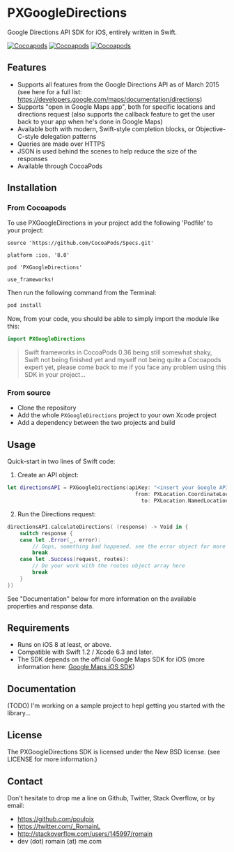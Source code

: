 # PXGoogleDirections
Google Directions API SDK for iOS, entirely written in Swift.

[![Cocoapods](https://img.shields.io/cocoapods/v/PXGoogleDirections.svg)](https://img.shields.io/cocoapods/v/PXGoogleDirections.svg)
[![Cocoapods](https://img.shields.io/cocoapods/p/PXGoogleDirections.svg)](https://img.shields.io/cocoapods/p/PXGoogleDirections.svg)
[![Cocoapods](https://img.shields.io/cocoapods/l/PXGoogleDirections.svg)](https://img.shields.io/cocoapods/l/PXGoogleDirections.svg)

## Features
- Supports all features from the Google Directions API as of March 2015 (see here for a full list: https://developers.google.com/maps/documentation/directions)
- Supports "open in Google Maps app", both for specific locations and directions request (also supports the callback feature to get the user back to your app when he's done in Google Maps)
- Available both with modern, Swift-style completion blocks, or Objective-C-style delegation patterns
- Queries are made over HTTPS
- JSON is used behind the scenes to help reduce the size of the responses
- Available through CocoaPods

## Installation
### From Cocoapods
To use PXGoogleDirections in your project add the following 'Podfile' to your project:

```
source 'https://github.com/CocoaPods/Specs.git'

platform :ios, '8.0'

pod 'PXGoogleDirections'

use_frameworks!
```

Then run the following command from the Terminal:

```bash
pod install
```

Now, from your code, you should be able to simply import the module like this:

```swift
import PXGoogleDirections
```

> Swift frameworks in CocoaPods 0.36 being still somewhat shaky, Swift not being finished yet and myself not being quite a Cocoapods expert yet, please come back to me if you face any problem using this SDK in your project...

### From source
 - Clone the repository
 - Add the whole `PXGoogleDirections` project to your own Xcode project
 - Add a dependency between the two projects and build

## Usage
Quick-start in two lines of Swift code:

  1) Create an API object:
```swift
let directionsAPI = PXGoogleDirections(apiKey: "<insert your Google API key here>",
                                         from: PXLocation.CoordinateLocation(CLLocationCoordinate2DMake(37.331690, -122.030762)),
                                           to: PXLocation.NamedLocation("Googleplex", "Mountain View", "United States"))
```
  2) Run the Directions request:
```swift
directionsAPI.calculateDirections( (response) -> Void in {
    switch response {
    case let .Error(_, error):
        // Oops, something bad happened, see the error object for more information
        break
    case let .Success(request, routes):
        // Do your work with the routes object array here
        break
    }
})
```

See "Documentation" below for more information on the available properties and response data.

## Requirements
 - Runs on iOS 8 at least, or above.
 - Compatible with Swift 1.2 / Xcode 6.3 and later.
 - The SDK depends on the official Google Maps SDK for iOS (more information here: [Google Maps iOS SDK](https://developers.google.com/maps/documentation/ios/))

## Documentation
(TODO)
I'm working on a sample project to hepl getting you started with the library...

## License
The PXGoogleDirections SDK is licensed under the New BSD license. (see LICENSE for more information.)

## Contact
Don't hesitate to drop me a line on Github, Twitter, Stack Overflow, or by email:
 - https://github.com/poulpix
 - https://twitter.com/_RomainL
 - http://stackoverflow.com/users/145997/romain
 - dev (dot) romain (at) me.com
